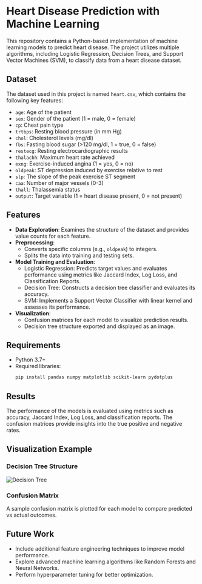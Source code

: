 # Heart Disease Prediction with Machine Learning

This repository contains a Python-based implementation of machine learning models to predict heart disease. The project utilizes multiple algorithms, including Logistic Regression, Decision Trees, and Support Vector Machines (SVM), to classify data from a heart disease dataset.

## Dataset
The dataset used in this project is named `heart.csv`, which contains the following key features:

- `age`: Age of the patient
- `sex`: Gender of the patient (1 = male, 0 = female)
- `cp`: Chest pain type
- `trtbps`: Resting blood pressure (in mm Hg)
- `chol`: Cholesterol levels (mg/dl)
- `fbs`: Fasting blood sugar (>120 mg/dl, 1 = true, 0 = false)
- `restecg`: Resting electrocardiographic results
- `thalachh`: Maximum heart rate achieved
- `exng`: Exercise-induced angina (1 = yes, 0 = no)
- `oldpeak`: ST depression induced by exercise relative to rest
- `slp`: The slope of the peak exercise ST segment
- `caa`: Number of major vessels (0-3)
- `thall`: Thalassemia status
- `output`: Target variable (1 = heart disease present, 0 = not present)

## Features

- **Data Exploration**: Examines the structure of the dataset and provides value counts for each feature.
- **Preprocessing**:
  - Converts specific columns (e.g., `oldpeak`) to integers.
  - Splits the data into training and testing sets.
- **Model Training and Evaluation**:
  - Logistic Regression: Predicts target values and evaluates performance using metrics like Jaccard Index, Log Loss, and Classification Reports.
  - Decision Tree: Constructs a decision tree classifier and evaluates its accuracy.
  - SVM: Implements a Support Vector Classifier with linear kernel and assesses its performance.
- **Visualization**:
  - Confusion matrices for each model to visualize prediction results.
  - Decision tree structure exported and displayed as an image.

## Requirements
- Python 3.7+
- Required libraries:
  ```bash
  pip install pandas numpy matplotlib scikit-learn pydotplus
  ```

## Results
The performance of the models is evaluated using metrics such as accuracy, Jaccard Index, Log Loss, and classification reports. The confusion matrices provide insights into the true positive and negative rates.

## Visualization Example
### Decision Tree Structure
![Decision Tree](HeartAttack.png)

### Confusion Matrix
A sample confusion matrix is plotted for each model to compare predicted vs actual outcomes.

## Future Work
- Include additional feature engineering techniques to improve model performance.
- Explore advanced machine learning algorithms like Random Forests and Neural Networks.
- Perform hyperparameter tuning for better optimization.
